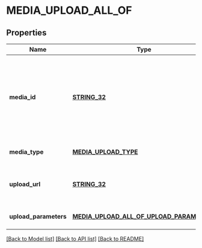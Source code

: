 # MEDIA_UPLOAD_ALL_OF

## Properties
Name | Type | Description | Notes
------------ | ------------- | ------------- | -------------
**media_id** | [**STRING_32**](STRING_32.md) | Unique identifier for this media upload. Used to track status and for attaching during Pin creation. | [optional] [default to null]
**media_type** | [**MEDIA_UPLOAD_TYPE**](MediaUploadType.md) |  | [optional] [default to null]
**upload_url** | [**STRING_32**](STRING_32.md) | The URL where you will POST your media file. | [optional] [default to null]
**upload_parameters** | [**MEDIA_UPLOAD_ALL_OF_UPLOAD_PARAMETERS**](MediaUpload_allOf_upload_parameters.md) |  | [optional] [default to null]

[[Back to Model list]](../README.md#documentation-for-models) [[Back to API list]](../README.md#documentation-for-api-endpoints) [[Back to README]](../README.md)


